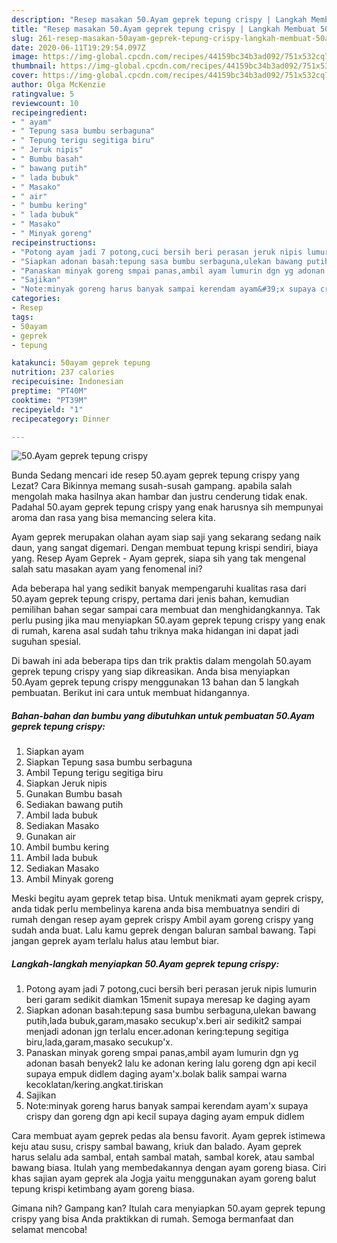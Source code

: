 ```yaml
---
description: "Resep masakan 50.Ayam geprek tepung crispy | Langkah Membuat 50.Ayam geprek tepung crispy Yang Sedap"
title: "Resep masakan 50.Ayam geprek tepung crispy | Langkah Membuat 50.Ayam geprek tepung crispy Yang Sedap"
slug: 261-resep-masakan-50ayam-geprek-tepung-crispy-langkah-membuat-50ayam-geprek-tepung-crispy-yang-sedap
date: 2020-06-11T19:29:54.097Z
image: https://img-global.cpcdn.com/recipes/44159bc34b3ad092/751x532cq70/50ayam-geprek-tepung-crispy-foto-resep-utama.jpg
thumbnail: https://img-global.cpcdn.com/recipes/44159bc34b3ad092/751x532cq70/50ayam-geprek-tepung-crispy-foto-resep-utama.jpg
cover: https://img-global.cpcdn.com/recipes/44159bc34b3ad092/751x532cq70/50ayam-geprek-tepung-crispy-foto-resep-utama.jpg
author: Olga McKenzie
ratingvalue: 5
reviewcount: 10
recipeingredient:
- " ayam"
- " Tepung sasa bumbu serbaguna"
- " Tepung terigu segitiga biru"
- " Jeruk nipis"
- " Bumbu basah"
- " bawang putih"
- " lada bubuk"
- " Masako"
- " air"
- " bumbu kering"
- " lada bubuk"
- " Masako"
- " Minyak goreng"
recipeinstructions:
- "Potong ayam jadi 7 potong,cuci bersih beri perasan jeruk nipis lumurin beri garam sedikit diamkan 15menit supaya meresap ke daging ayam"
- "Siapkan adonan basah:tepung sasa bumbu serbaguna,ulekan bawang putih,lada bubuk,garam,masako secukup&#39;x.beri air sedikit2 sampai menjadi adonan jgn terlalu encer.adonan kering:tepung segitiga biru,lada,garam,masako secukup&#39;x."
- "Panaskan minyak goreng smpai panas,ambil ayam lumurin dgn yg adonan basah benyek2 lalu ke adonan kering lalu goreng dgn api kecil supaya empuk didlem daging ayam&#39;x.bolak balik sampai warna kecoklatan/kering.angkat.tiriskan"
- "Sajikan"
- "Note:minyak goreng harus banyak sampai kerendam ayam&#39;x supaya crispy dan goreng dgn api kecil supaya daging ayam empuk didlem"
categories:
- Resep
tags:
- 50ayam
- geprek
- tepung

katakunci: 50ayam geprek tepung 
nutrition: 237 calories
recipecuisine: Indonesian
preptime: "PT40M"
cooktime: "PT39M"
recipeyield: "1"
recipecategory: Dinner

---
```



![50.Ayam geprek tepung crispy](https://img-global.cpcdn.com/recipes/44159bc34b3ad092/751x532cq70/50ayam-geprek-tepung-crispy-foto-resep-utama.jpg)

Bunda Sedang mencari ide resep 50.ayam geprek tepung crispy yang Lezat? Cara Bikinnya memang susah-susah gampang. apabila salah mengolah maka hasilnya akan hambar dan justru cenderung tidak enak. Padahal 50.ayam geprek tepung crispy yang enak harusnya sih mempunyai aroma dan rasa yang bisa memancing selera kita.

Ayam geprek merupakan olahan ayam siap saji yang sekarang sedang naik daun, yang sangat digemari. Dengan membuat tepung krispi sendiri, biaya yang. Resep Ayam Geprek - Ayam geprek, siapa sih yang tak mengenal salah satu masakan ayam yang fenomenal ini?

Ada beberapa hal yang sedikit banyak mempengaruhi kualitas rasa dari 50.ayam geprek tepung crispy, pertama dari jenis bahan, kemudian pemilihan bahan segar sampai cara membuat dan menghidangkannya. Tak perlu pusing jika mau menyiapkan 50.ayam geprek tepung crispy yang enak di rumah, karena asal sudah tahu triknya maka hidangan ini dapat jadi suguhan spesial.


Di bawah ini ada beberapa tips dan trik praktis dalam mengolah 50.ayam geprek tepung crispy yang siap dikreasikan. Anda bisa menyiapkan 50.Ayam geprek tepung crispy menggunakan 13 bahan dan 5 langkah pembuatan. Berikut ini cara untuk membuat hidangannya.

<!--inarticleads1-->

##### Bahan-bahan dan bumbu yang dibutuhkan untuk pembuatan 50.Ayam geprek tepung crispy:

1. Siapkan  ayam
1. Siapkan  Tepung sasa bumbu serbaguna
1. Ambil  Tepung terigu segitiga biru
1. Siapkan  Jeruk nipis
1. Gunakan  Bumbu basah
1. Sediakan  bawang putih
1. Ambil  lada bubuk
1. Sediakan  Masako
1. Gunakan  air
1. Ambil  bumbu kering
1. Ambil  lada bubuk
1. Sediakan  Masako
1. Ambil  Minyak goreng


Meski begitu ayam geprek tetap bisa. Untuk menikmati ayam geprek crispy, anda tidak perlu membelinya karena anda bisa membuatnya sendiri di rumah dengan resep ayam geprek crispy Ambil ayam goreng crispy yang sudah anda buat. Lalu kamu geprek dengan baluran sambal bawang. Tapi jangan geprek ayam terlalu halus atau lembut biar. 

<!--inarticleads2-->

##### Langkah-langkah menyiapkan 50.Ayam geprek tepung crispy:

1. Potong ayam jadi 7 potong,cuci bersih beri perasan jeruk nipis lumurin beri garam sedikit diamkan 15menit supaya meresap ke daging ayam
1. Siapkan adonan basah:tepung sasa bumbu serbaguna,ulekan bawang putih,lada bubuk,garam,masako secukup&#39;x.beri air sedikit2 sampai menjadi adonan jgn terlalu encer.adonan kering:tepung segitiga biru,lada,garam,masako secukup&#39;x.
1. Panaskan minyak goreng smpai panas,ambil ayam lumurin dgn yg adonan basah benyek2 lalu ke adonan kering lalu goreng dgn api kecil supaya empuk didlem daging ayam&#39;x.bolak balik sampai warna kecoklatan/kering.angkat.tiriskan
1. Sajikan
1. Note:minyak goreng harus banyak sampai kerendam ayam&#39;x supaya crispy dan goreng dgn api kecil supaya daging ayam empuk didlem


Cara membuat ayam geprek pedas ala bensu favorit. Ayam geprek istimewa keju atau susu, crispy sambal bawang, kriuk dan balado. Ayam geprek harus selalu ada sambal, entah sambal matah, sambal korek, atau sambal bawang biasa. Itulah yang membedakannya dengan ayam goreng biasa. Ciri khas sajian ayam geprek ala Jogja yaitu menggunakan ayam goreng balut tepung krispi ketimbang ayam goreng biasa. 

Gimana nih? Gampang kan? Itulah cara menyiapkan 50.ayam geprek tepung crispy yang bisa Anda praktikkan di rumah. Semoga bermanfaat dan selamat mencoba!
